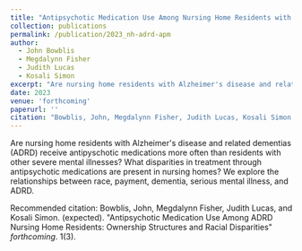 ```yaml
---
title: "Antipsychotic Medication Use Among Nursing Home Residents with Alzheimer's Disease and Related Dementias: Ownership Structures and Racial Disparities"
collection: publications
permalink: /publication/2023_nh-adrd-apm
author:
  - John Bowblis
  - Megdalynn Fisher
  - Judith Lucas
  - Kosali Simon
excerpt: "Are nursing home residents with Alzheimer's disease and related dementias (ADRD) receive antipyschotic medications more often than residents with other severe mental illnesses? What disparities in treatment through antipsychotic medications are present in nursing homes? We explore the relationships between race, payment, dementia, serious mental illness, and ADRD."
date: 2023
venue: 'forthcoming'
paperurl: ''
citation: "Bowblis, John, Megdalynn Fisher, Judith Lucas, Kosali Simon. (2023). &quot;Antipsychotic Medication Use Among Nursing Home Residents with Alzheimer's Disease and Related Dementias: Ownership Structures and Racial Disparities.&quot; <i>forthcoming</i>."
---
```

Are nursing home residents with Alzheimer's disease and related dementias (ADRD) receive antipyschotic medications more often than residents with other severe mental illnesses? What disparities in treatment through antipsychotic medications are present in nursing homes? We explore the relationships between race, payment, dementia, serious mental illness, and ADRD.

<!--- [Download paper here](http://academicpages.github.io/files/paper1.pdf) --->

Recommended citation: Bowblis, John, Megdalynn Fisher, Judith Lucas, and Kosali Simon. (expected). "Antipsychotic Medication Use Among ADRD Nursing Home Residents: Ownership Structures and Racial Disparities" <i>forthcoming</i>. 1(3).
